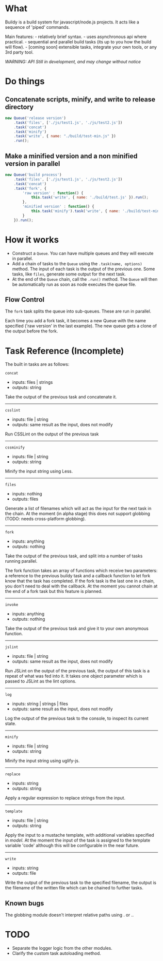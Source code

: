 What
====

Buildy is a build system for javascript/node.js projects.
It acts like a sequence of 'piped' commands.

Main features:
    - relatively brief syntax.
    - uses asynchronous api where practical.
    - sequential and parallel build tasks (its up to you how the build will flow).
    - [coming soon] extensible tasks, integrate your own tools, or any 3rd party tool.

*WARNING: API Still in development, and may change without notice*

Do things
=========

Concatenate scripts, minify, and write to release directory
-----------------------------------------------------------

```javascript
new Queue('release version')
    .task('files', ['./js/test1.js', './js/test2.js'])
    .task('concat')
    .task('minify')
    .task('write', { name: "./build/test-min.js" })
    .run();
```

Make a minified version and a non minified version in parallel
--------------------------------------------------------------

```javascript
new Queue('build process')
    .task('files', ['./js/test1.js', './js/test2.js'])
    .task('concat')
    .task('fork', {
        'raw version' : function() {
            this.task('write', { name: './build/test.js' }).run();
        },
        'minified version' : function() {
            this.task('minify').task('write', { name: './build/test-min.js' }).run();
        }
    }).run();
```

How it works
============

- Construct a `Queue`. You can have multiple queues and they will execute in parallel.
- Add a chain of tasks to the `Queue` using the `.task(name, options)` method. The input of each task is the output of
the previous one. Some tasks, like `files`, generate some output for the next task.
- At the end of the `Queue` chain, call the `.run()` method. The `Queue` will then be automatically run as soon as node
executes the queue file.

Flow Control
------------

The `fork` task splits the queue into sub-queues. These are run in parallel.

Each time you add a fork task, it becomes a new Queue with the name specified ('raw version' 
in the last example). The new queue gets a clone of the output before the fork.


Task Reference (Incomplete)
===========================

The built in tasks are as follows:

`concat`

* inputs: files | strings
* outputs: string

Take the output of the previous task and concatenate it.

***

`csslint`

* inputs: file | string
* outputs: same result as the input, does not modify

Run CSSLint on the output of the previous task

***

`cssminify`

* inputs: file | string
* outputs: string

Minify the input string using Less.

***

`files`

* inputs: nothing
* outputs: files

Generate a list of filenames which will act as the input for the next task in the chain.
At the moment (in alpha stage) this does not support globbing (TODO: needs cross-platform globbing).

***

`fork`

* inputs: anything
* outputs: nothing

Take the output of the previous task, and split into a number of tasks running
parallel. 

The fork function takes an array of functions which receive two parameters:
a reference to the previous buildy task and a callback function to let fork know that
the task has completed. If the fork task is the last one in a chain, you don't need to
deal with the callback. At the moment you cannot chain at the end of a fork task but
this feature is planned.

***

`invoke`

* inputs: anything
* outputs: nothing

Take the output of the previous task and give it to your own anonymous function.

***

`jslint`

* inputs: file | string
* outputs: same result as the input, does not modify

Run JSLint on the output of the previous task, the output of this task
is a repeat of what was fed into it. It takes one object parameter which
is passed to JSLint as the lint options.

***

`log`

* inputs: string | strings | files
* outputs: same result as the input, does not modify

Log the output of the previous task to the console, to inspect its current state.

***

`minify`

* inputs: file | string
* outputs: string

Minify the input string using uglify-js.

***

`replace`

* inputs: string
* outputs: string

Apply a regular expression to replace strings from the input.

***

`template`

* inputs: file | string
* outputs: string

Apply the input to a mustache template, with additional variables specified in *model*.
At the moment the input of the task is assigned to the template variable 'code' although
this will be configurable in the near future.

***

`write`

* inputs: string
* outputs: file

Write the output of the previous task to the specified filename, the output
is the filename of the written file which can be chained to further tasks.

Known bugs
----------

The globbing module doesn't interpret relative paths using . or ..

TODO
====

* Separate the logger logic from the other modules.
* Clarify the custom task autoloading method.